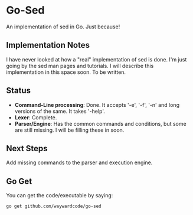 # Go-Sed 

An implementation of sed in Go.  Just because!


## Implementation Notes

I have never looked at how a "real" implementation of sed is done. I'm just
going by the sed man pages and tutorials.  I will describe this implementation
in this space soon.  To be written.

## Status

  * __Command-Line processing__:  Done. It accepts '-e', '-f', '-n' and long
versions of the same. It takes '-help'.
  * __Lexer__: Complete.
  * __Parser/Engine__:  Has the common commands and conditions, but some are
still missing.  I will be filling these in soon.


## Next Steps

Add missing commands to the parser and execution engine.


## Go Get

You can get the code/executable by saying:

    go get github.com/waywardcode/go-sed



